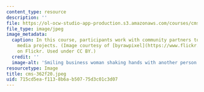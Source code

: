 ```yaml
---
content_type: resource
description: ''
file: https://ol-ocw-studio-app-production.s3.amazonaws.com/courses/cms-362-civic-media-codesign-studio-fall-2020/715cd5eaf1138b6ab50775d3c01c3d07_cms-362f20.jpeg
file_type: image/jpeg
image_metadata:
  caption: In this course, participants work with community partners to develop civic
    media projects. (Image courtesy of [byrawpixel](https://www.flickr.com/photos/byrawpixel/45739277692)
    on Flickr. Used under CC BY.)
  credit: ''
  image-alt: 'Smiling business woman shaking hands with another person. '
resourcetype: Image
title: cms-362f20.jpeg
uid: 715cd5ea-f113-8b6a-b507-75d3c01c3d07
---
```


